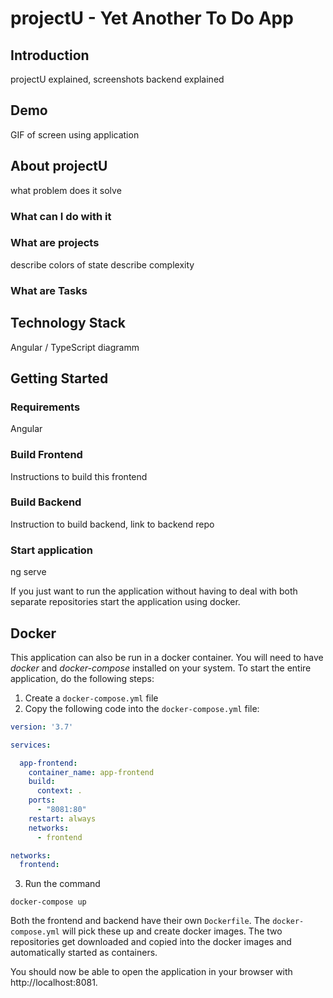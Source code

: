 # projectU - Yet Another To Do App

## Introduction
projectU explained, screenshots
backend explained

## Demo
GIF of screen using application

## About projectU
what problem does it solve

### What can I do with it

### What are projects
describe colors of state
describe complexity

### What are Tasks

## Technology Stack
Angular / TypeScript
diagramm


## Getting Started

### Requirements
Angular

### Build Frontend
Instructions to build this frontend

### Build Backend
Instruction to build backend, link to backend repo

### Start application
ng serve

If you just want to run the application without having to deal with both separate repositories start the application using docker.

## Docker
This application can also be run in a docker container.
You will need to have _docker_ and _docker-compose_ installed on your system.
To start the entire application, do the following steps:

1. Create a `docker-compose.yml` file
2. Copy the following code into the `docker-compose.yml` file:

``` yml
version: '3.7'

services:

  app-frontend:
    container_name: app-frontend
    build:
      context: .
    ports:
      - "8081:80"
    restart: always
    networks:
      - frontend

networks:
  frontend:
```

3. Run the command 
```
docker-compose up
```
Both the frontend and backend have their own `Dockerfile`. The `docker-compose.yml` will pick these up and create docker images.
The two repositories get downloaded and copied into the docker images and automatically started as containers.

You should now be able to open the application in your browser with http://localhost:8081.


